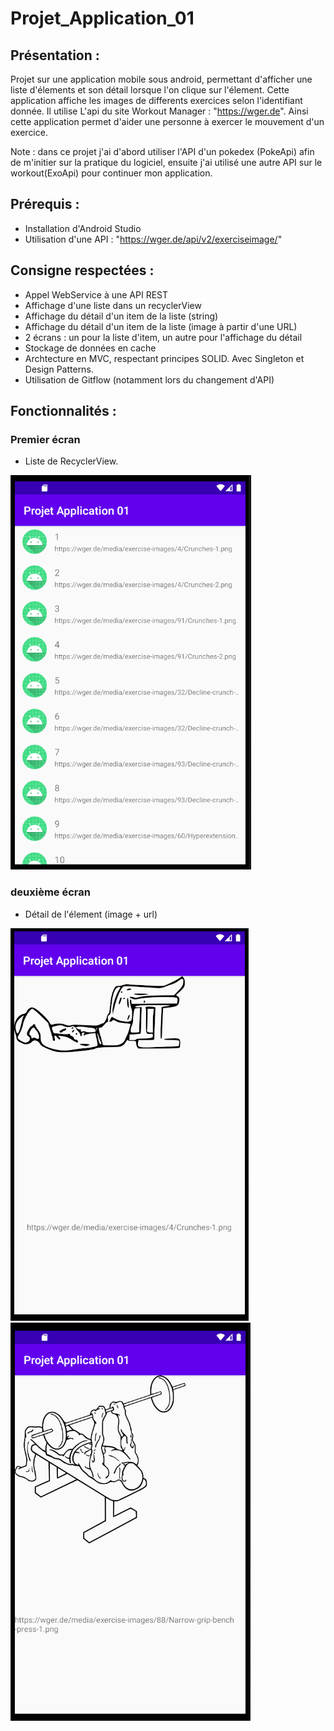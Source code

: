 # Projet_Application_01
## Présentation :
Projet sur une application mobile sous android, permettant d'afficher une liste d'élements et son détail lorsque l'on clique sur l'élement.
Cette application affiche les images de differents exercices selon l'identifiant donnée. Il utilise L'api du site Workout Manager : "https://wger.de".
Ainsi cette application permet d'aider une personne à exercer le mouvement d'un exercice.

Note : dans ce projet j'ai d'abord utiliser l'API d'un pokedex (PokeApi) afin de m'initier sur la pratique du logiciel, ensuite j'ai utilisé une autre API sur le workout(ExoApi) pour continuer mon application.

## Prérequis :
- Installation d'Android Studio
- Utilisation d'une API :
"https://wger.de/api/v2/exerciseimage/"

## Consigne respectées :
- Appel WebService à une API REST
- Affichage d'une liste dans un recyclerView
- Affichage du détail d'un item de la liste (string)
- Affichage du détail d'un item de la liste (image à partir d'une URL)
- 2 écrans : un pour la liste d'item, un autre pour l'affichage du détail
- Stockage de données en cache
- Archtecture en MVC, respectant principes SOLID. Avec Singleton et Design Patterns.
- Utilisation de Gitflow (notamment lors du changement d'API)

## Fonctionnalités :
### Premier écran
- Liste de RecyclerView.

![ ](img_readme/1er%20ecran.PNG)


### deuxième écran
- Détail de l'élement (image + url)

![ ](img_readme/2e%20ecran.PNG)    ![ ](img_readme/2e%20ecran%20bis.PNG)  
